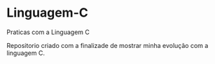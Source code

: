 # Linguagem-C
 Praticas com a Linguagem C

 Repositorio criado com a finalizade de mostrar minha evolução com a linguagem C.
